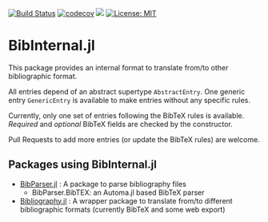 [![Build Status](https://travis-ci.com/Azzaare/BibInternal.jl.svg?branch=master)](https://travis-ci.com/Azzaare/BibInternal.jl)
[![codecov](https://codecov.io/gh/Azzaare/BibInternal.jl/branch/master/graph/badge.svg)](https://codecov.io/gh/Azzaare/BibInternal.jl)
[![](https://img.shields.io/badge/docs-dev-blue.svg)](https://Azzaare.github.io/BibInternal.jl/)
[![License: MIT](https://img.shields.io/badge/License-MIT-yellow.svg)](https://opensource.org/licenses/MIT)

# BibInternal.jl

This package provides an internal format to translate from/to other bibliographic format.

All entries depend of an abstract supertype `AbstractEntry`.
One generic entry `GenericEntry` is available to make entries without any specific rules.

Currently, only one set of entries following the BibTeX rules is available. *Required* and *optional* BibTeX fields are checked by the constructor.

Pull Requests to add more entries (or update the BibTeX rules) are welcome.

## Packages using BibInternal.jl
- [BibParser.jl](https://github.com/Azzaare/BibParser.jl) : A package to parse bibliography files
  - BibParser.BibTEX: an Automa.jl based BibTeX parser
- [Bibliography.jl](https://github.com/Azzaare/Bibliography.jl) : A wrapper package to translate from/to different bibliographic formats (currently BibTeX and some web export)